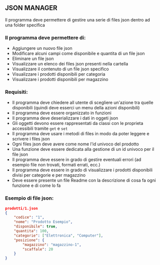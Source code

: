 ## JSON MANAGER

Il programma deve permettere di gestire una serie di files json dentro ad una folder specifica

### Il programma deve permettere di:
- Aggiungere un nuovo file json
- Modificare alcuni campi come disponibile e quantita di un file json
- Eliminare un file json
- Visualizzare un elenco dei files json presenti nella cartella
- Visualizzare il contenuto di un file json specifico
- Visualizzare i prodotti disponibili per categoria
- Visualizzare i prodotti disponibili per magazzino

### Requisiti:
- Il programma deve chiedere all utente di scegliere un'azione tra quelle disponibili (quindi deve esserci un menu della azioni disponibili)
- Il programma deve essere organizzato in funzioni
- Il programma deve deserializzare i dati in oggeti json
- Gli oggetti devono essere rappresentati da classi con le proprieta accessibili tramite `get` e `set`
- Il programma deve usare i metodi di files in modo da poter leggere e scrivere i files json 
- Ogni files json deve avere come nome l'id univoco del prodotto
- Una funzione deve essere dedicata alla gestione di un id univoco per il file json
- Il programma deve essere in grado di gestire eventuali errori (ad esempio file non trovati, formati errati, ecc.)
- Il programma deve essere in grado di visualizzare i prodotti disponibili divisi per categorie e per magazzino
- Deve essere presente un file Readme con la descrizione di cosa fa ogni funzione e di come lo fa

### Esempio di file json:
```json
prodotti/1.json
{
    "codice": "1",
    "nome": "Prodotto Esempio",
    "disponibile": true,
    "quantita": 100,
    "categorie": ["Elettronica", "Computer"],
    "posizione": {
        "magazzino": "magazzino-1",
        "scaffale": 20
    }
}
